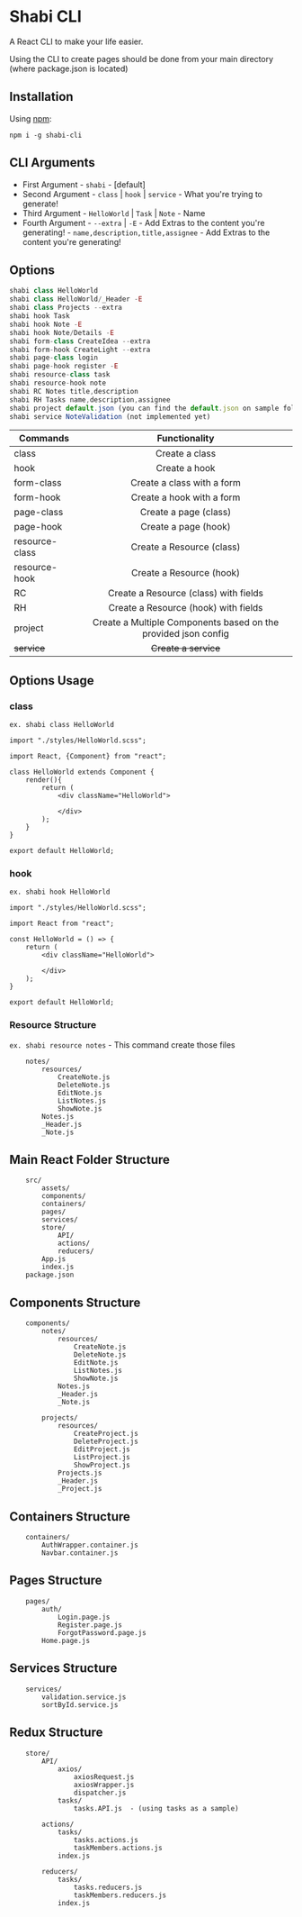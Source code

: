 # Shabi CLI

A React CLI to make your life easier.

Using the CLI to create pages should be done from your main directory (where package.json is located)

## Installation

Using [npm](https://www.npmjs.com/):

    npm i -g shabi-cli

## CLI Arguments

-   First Argument - `shabi` - [default]
-   Second Argument - `class` | `hook` | `service` - What you're trying to generate!
-   Third Argument - `HelloWorld` | `Task` | `Note` - Name
-   Fourth Argument - `--extra` | `-E` - Add Extras to the content you're generating! - `name,description,title,assignee` - Add Extras to the content you're generating!

## Options

```javascript
shabi class HelloWorld
shabi class HelloWorld/_Header -E
shabi class Projects --extra
shabi hook Task
shabi hook Note -E
shabi hook Note/Details -E
shabi form-class CreateIdea --extra
shabi form-hook CreateLight --extra
shabi page-class login
shabi page-hook register -E
shabi resource-class task
shabi resource-hook note
shabi RC Notes title,description
shabi RH Tasks name,description,assignee
shabi project default.json (you can find the default.json on sample folder, to see how you can use it)
shabi service NoteValidation (not implemented yet)
```

| Commands       |                         Functionality                          |
| -------------- | :------------------------------------------------------------: |
| class          |                         Create a class                         |
| hook           |                         Create a hook                          |
| form-class     |                   Create a class with a form                   |
| form-hook      |                   Create a hook with a form                    |
| page-class     |                     Create a page (class)                      |
| page-hook      |                      Create a page (hook)                      |
| resource-class |                   Create a Resource (class)                    |
| resource-hook  |                    Create a Resource (hook)                    |
| RC             |             Create a Resource (class) with fields              |
| RH             |              Create a Resource (hook) with fields              |
| project        | Create a Multiple Components based on the provided json config |
| ~~service~~    |                      ~~Create a service~~                      |

## Options Usage

### class

`ex. shabi class HelloWorld`

```react
import "./styles/HelloWorld.scss";

import React, {Component} from "react";

class HelloWorld extends Component {
    render(){
        return (
            <div className="HelloWorld">

            </div>
        );
    }
}

export default HelloWorld;
```

### hook

`ex. shabi hook HelloWorld`

```react
import "./styles/HelloWorld.scss";

import React from "react";

const HelloWorld = () => {
    return (
        <div className="HelloWorld">

        </div>
    );
}

export default HelloWorld;
```

### Resource Structure

`ex. shabi resource notes` - This command create those files

```
    notes/
        resources/
            CreateNote.js
            DeleteNote.js
            EditNote.js
            ListNotes.js
            ShowNote.js
        Notes.js
        _Header.js
        _Note.js
```

## Main React Folder Structure

```
    src/
        assets/
        components/
        containers/
        pages/
        services/
        store/
            API/
            actions/
            reducers/
        App.js
        index.js
    package.json
```

## Components Structure

```
    components/
        notes/
            resources/
                CreateNote.js
                DeleteNote.js
                EditNote.js
                ListNotes.js
                ShowNote.js
            Notes.js
            _Header.js
            _Note.js

        projects/
            resources/
                CreateProject.js
                DeleteProject.js
                EditProject.js
                ListProject.js
                ShowProject.js
            Projects.js
            _Header.js
            _Project.js

```

## Containers Structure

```
    containers/
        AuthWrapper.container.js
        Navbar.container.js
```

## Pages Structure

```
    pages/
        auth/
            Login.page.js
            Register.page.js
            ForgotPassword.page.js
        Home.page.js
```

## Services Structure

```
    services/
        validation.service.js
        sortById.service.js
```

## Redux Structure

```
    store/
        API/
            axios/
                axiosRequest.js
                axiosWrapper.js
                dispatcher.js
            tasks/
                tasks.API.js  - (using tasks as a sample)

        actions/
            tasks/
                tasks.actions.js
                taskMembers.actions.js
            index.js

        reducers/
            tasks/
                tasks.reducers.js
                taskMembers.reducers.js
            index.js
```
